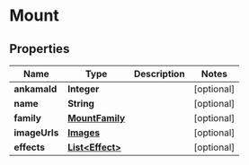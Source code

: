 

# Mount


## Properties

| Name | Type | Description | Notes |
|------------ | ------------- | ------------- | -------------|
|**ankamaId** | **Integer** |  |  [optional] |
|**name** | **String** |  |  [optional] |
|**family** | [**MountFamily**](MountFamily.md) |  |  [optional] |
|**imageUrls** | [**Images**](Images.md) |  |  [optional] |
|**effects** | [**List&lt;Effect&gt;**](Effect.md) |  |  [optional] |



